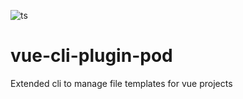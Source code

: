 ![ts](https://flat.badgen.net/badge/Built%20With/TypeScript/blue)

# vue-cli-plugin-pod

Extended cli to manage file templates for vue projects

